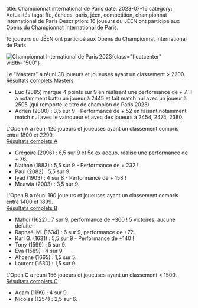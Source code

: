 title: Championnat international de Paris
date: 2023-07-16
category: Actualités
tags: ffe, échecs, paris, jéen, compétition, championnat international de Paris
Description: 16 joueurs du JÉEN ont participé aux Opens du Championnat International de Paris.

16 joueurs du JÉEN ont participé aux Opens du Championnat International de Paris.

![Championnat International de Paris 2023]({static}/images/2023-07-16_cip.jpg){class="floatcenter" width="500"}


Le "Masters" a réuni 38 joueurs et joueuses ayant un classement > 2200.  
[Résultats complets Masters](http://www.echecs.asso.fr/FicheTournoi.aspx?Ref=59302)

- Luc (2385) marque 4 points sur 9 en réalisant une performance de + 7. Il a notamment battu un joueur à 2445 et fait match nul avec un joueur à 2505 (qui remporte le titre de champion de Paris 2023).
- Adrien (2300) : 3,5 sur 9 - Performance de + 52 en faisant notamment match nul avec le vainqueur et avec des joueurs à 2454, 2474, 2380.

L'Open A a réuni 120 joueurs et joueuses ayant un classement compris entre 1800 et 2299.  
[Résultats complets A](http://www.echecs.asso.fr/FicheTournoi.aspx?Ref=59303)

- Grégoire (2096) : 6,5 sur 9 et 5e ex aequo, réalise une performance de + 76.
- Nathan (1883) : 5,5 sur 9 - Performance de + 232 !
- Paul (2082) : 5,5 sur 9.
- Iyad (1903) : 4 sur 8 - Performance de + 158 !
- Moawia (2003) : 3,5 sur 9.

L'Open B a réuni 190 joueurs et joueuses ayant un classement compris entre 1400 et 1899.  
[Résultats complets B](http://www.echecs.asso.fr/FicheTournoi.aspx?Ref=59304)

- Mahdi (1622) : 7 sur 9, performance de +300 ! 5 victoires, aucune défaite !
- Raphaël M. (1634) : 6 sur 9, performance de +72.
- Karl G. (1631) : 5,5 sur 9 - Performance de +140 !
- Tony (1599) : 5 sur 9.
- Eva (1589) : 4 sur 9.
- Ahcene (1665) : 1,5 sur 5.
- Laurent (1530) : 1,5 sur 9.

L'Open C a réuni 156 joueurs et joueuses ayant un classement < 1500.  
[Résultats complets C](http://www.echecs.asso.fr/FicheTournoi.aspx?Ref=59305)

- Adam (1199) : 4 sur 9.
- Nicolas (1254) : 2,5 sur 6.